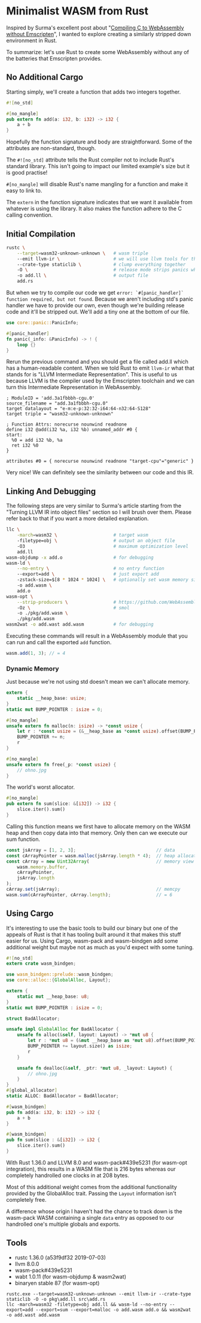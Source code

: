 # Minimalist WASM from Rust

Inspired by Surma's excellent post about "[Compiling C to WebAssembly without Emscripten](https://dassur.ma/things/c-to-webassembly/)", I wanted to explore creating a similarly stripped down environment in Rust.

To summarize: let's use Rust to create some WebAssembly without any of the batteries that Emscripten provides.

## No Additional Cargo

Starting simply, we'll create a function that adds two integers together.

```rust
#![no_std]

#[no_mangle]
pub extern fn add(a: i32, b: i32) -> i32 {
    a + b
}
```

Hopefully the function signature and body are straightforward. Some of the attributes are non-standard, though.

The `#![no_std]` attribute tells the Rust compiler not to include Rust's standard library. This isn't going to impact our limited example's size but it is good practise!

`#[no_mangle]` will disable Rust's name mangling for a function and make it easy to link to.

The `extern` in the function signature indicates that we want it available from whatever is using the library. It also makes the function adhere to the C calling convention.

## Initial Compilation

```bash
rustc \
    --target=wasm32-unknown-unknown \   # wasm triple
    --emit llvm-ir \                    # we will use llvm tools for the further steps
    --crate-type staticlib \            # clump everything together
    -O \                                # release mode strips panics which cause problems
    -o add.ll \                         # output file
    add.rs
```

But when we try to compile our code we get ``error: `#[panic_handler]` function required, but not found``. Because we aren't including std's panic handler we have to provide our own, even though we're building release code and it'll be stripped out. We'll add a tiny one at the bottom of our file.

```rust
use core::panic::PanicInfo;

#[panic_handler]
fn panic(_info: &PanicInfo) -> ! {
    loop {}
}
```

Rerun the previous command and you should get a file called add.ll which has a human-readable content. When we told Rust to emit `llvm-ir` what that stands for is "LLVM Intermediate Representation". This is useful to us because LLVM is the compiler used by the Emscripten toolchain and we can turn this Intermediate Representation in WebAssembly.

```llvm-ir
; ModuleID = 'add.3a1fbbbh-cgu.0'
source_filename = "add.3a1fbbbh-cgu.0"
target datalayout = "e-m:e-p:32:32-i64:64-n32:64-S128"
target triple = "wasm32-unknown-unknown"

; Function Attrs: norecurse nounwind readnone
define i32 @add(i32 %a, i32 %b) unnamed_addr #0 {
start:
  %0 = add i32 %b, %a
  ret i32 %0
}

attributes #0 = { norecurse nounwind readnone "target-cpu"="generic" }
```

Very nice! We can definitely see the similarity between our code and this IR.

## Linking And Debugging

The following steps are very similar to Surma's article starting from the "Turning LLVM IR into object files" section so I will brush over them. Please refer back to that if you want a more detailed explanation.

```bash
llc \
    -march=wasm32 \                     # target wasm
    -filetype=obj \                     # output an object file
    -O3                                 # maximum optimization level
    add.ll
wasm-objdump -x add.o                   # for debugging
wasm-ld \
    --no-entry \                        # no entry function
    --export=add \                      # just export add
    -zstack-size=$[8 * 1024 * 1024] \   # optionally set wasm memory size (ex: 8MiB)
    -o add.wasm \
    add.o
wasm-opt \
    --strip-producers \                 # https://github.com/WebAssembly/tool-conventions/blob/master/ProducersSection.md
    -Oz \                               # smol
    -o ./pkg/add.wasm \
    ./pkg/add.wasm
wasm2wat -o add.wast add.wasm           # for debugging
```

Executing these commands will result in a WebAssembly module that you can run and call the exported `add` function.

```js
wasm.add(1, 3); // = 4
```

### Dynamic Memory

Just because we're not using std doesn't mean we can't allocate memory.

```rust
extern {
    static __heap_base: usize;
}
static mut BUMP_POINTER : isize = 0;

#[no_mangle]
unsafe extern fn malloc(n: isize) -> *const usize {
    let r : *const usize = (&__heap_base as *const usize).offset(BUMP_POINTER);
    BUMP_POINTER += n;
    r
}

#[no_mangle]
unsafe extern fn free(_p: *const usize) {
    // ohno.jpg
}
```

The world's worst allocator.

```rust
#[no_mangle]
pub extern fn sum(slice: &[i32]) -> i32 {
    slice.iter().sum()
}
```

Calling this function means we first have to allocate memory on the WASM heap and then copy data into that memory. Only then can we execute our sum function.

```js
const jsArray = [1, 2, 3];                              // data
const cArrayPointer = wasm.malloc(jsArray.length * 4);  // heap allocation
const cArray = new Uint32Array(                         // memory view
    wasm.memory.buffer,
    cArrayPointer,
    jsArray.length
);
cArray.set(jsArray);                                    // memcpy
wasm.sum(cArrayPointer, cArray.length);                 // = 6
```

## Using Cargo

It's interesting to use the basic tools to build our binary but one of the appeals of Rust is that it has tooling built around it that makes this stuff easier for us. Using Cargo, wasm-pack and wasm-bindgen add some additional weight but maybe not as much as you'd expect with some tuning.

```rust
#![no_std]
extern crate wasm_bindgen;

use wasm_bindgen::prelude::wasm_bindgen;
use core::alloc::{GlobalAlloc, Layout};

extern {
    static mut __heap_base: u8;
}
static mut BUMP_POINTER : isize = 0;

struct BadAllocator;

unsafe impl GlobalAlloc for BadAllocator {
    unsafe fn alloc(&self, layout: Layout) -> *mut u8 {
        let r : *mut u8 = (&mut __heap_base as *mut u8).offset(BUMP_POINTER);
        BUMP_POINTER += layout.size() as isize;
        r
    }

    unsafe fn dealloc(&self, _ptr: *mut u8, _layout: Layout) {
        // ohno.jpg
    }
}
#[global_allocator]
static ALLOC: BadAllocator = BadAllocator;

#[wasm_bindgen]
pub fn add(a: i32, b: i32) -> i32 {
    a + b
}

#[wasm_bindgen]
pub fn sum(slice : &[i32]) -> i32 {
    slice.iter().sum()
}
```

With Rust 1.36.0 and LLVM 8.0 and wasm-pack#439e5231 (for wasm-opt integration), this results in a WASM file that is 216 bytes whereas our completely handrolled one clocks in at 208 bytes.

Most of this additional weight comes from the additional functionality provided by the GlobalAlloc trait. Passing the `Layout` information isn't completely free.

A difference whose origin I haven't had the chance to track down is the wasm-pack WASM containing a single `data` entry as opposed to our handrolled one's multiple globals and exports.

## Tools
- rustc 1.36.0 (a53f9df32 2019-07-03)
- llvm 8.0.0
- wasm-pack#439e5231
- wabt 1.0.11 (for wasm-objdump & wasm2wat)
- binaryen stable 87 (for wasm-opt)

```
rustc.exe --target=wasm32-unknown-unknown --emit llvm-ir --crate-type staticlib -O -o pkg\add.ll src\add.rs
llc -march=wasm32 -filetype=obj add.ll && wasm-ld --no-entry --export=add --export=sum --export=malloc -o add.wasm add.o && wasm2wat -o add.wast add.wasm
```

